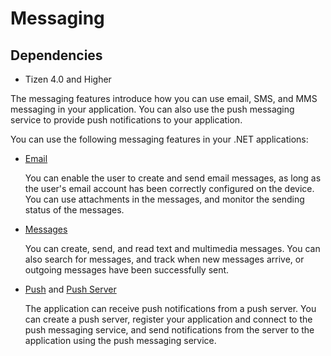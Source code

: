 # Messaging
## Dependencies
-   Tizen 4.0 and Higher

The messaging features introduce how you can use email, SMS, and MMS messaging in your application. You can also use the push messaging service to provide push notifications to your application.

You can use the following messaging features in your .NET applications:

-   [Email](email.md)

    You can enable the user to create and send email messages, as long as the user's email account has been correctly configured on the device. You can use attachments in the messages, and monitor the sending status of the messages.

-   [Messages](messages.md)

    You can create, send, and read text and multimedia messages. You can also search for messages, and track when new messages arrive, or outgoing messages have been successfully sent.

-   [Push](push.md) and [Push Server](push-server.md)

    The application can receive push notifications from a push server. You can create a push server, register your application and connect to the push messaging service, and send notifications from the server to the application using the push messaging service.

